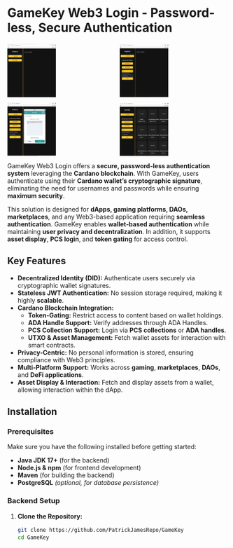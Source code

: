 # GameKey Web3 Login - Password-less, Secure Authentication

<div style="display: grid; grid-template-columns: repeat(2, 1fr); gap: 10px;">
  <img src="Gamekey.png" alt="GameKey" style="width: 45%;"/>
  <img src="Gamekey1.png" alt="Step 1" style="width: 45%;"/>
  <img src="Gamekey2.png" alt="Step 2" style="width: 45%;"/>
  <img src="Gamekey3.png" alt="Step 3" style="width: 45%;"/>
</div>

GameKey Web3 Login offers a **secure, password-less authentication system** leveraging the **Cardano blockchain**. With GameKey, users authenticate using their **Cardano wallet’s cryptographic signature**, eliminating the need for usernames and passwords while ensuring **maximum security**.

This solution is designed for **dApps, gaming platforms, DAOs, marketplaces**, and any Web3-based application requiring **seamless authentication**. GameKey enables **wallet-based authentication** while maintaining **user privacy and decentralization**. In addition, it supports **asset display**, **PCS login**, and **token gating** for access control.



## Key Features

- **Decentralized Identity (DID):** Authenticate users securely via cryptographic wallet signatures.
- **Stateless JWT Authentication:** No session storage required, making it highly **scalable**.
- **Cardano Blockchain Integration:**
    - **Token-Gating:** Restrict access to content based on wallet holdings.
    - **ADA Handle Support:** Verify addresses through ADA Handles.
    - **PCS Collection Support:** Login via **PCS collections** or **ADA handles**.
    - **UTXO & Asset Management:** Fetch wallet assets for interaction with smart contracts.
- **Privacy-Centric:** No personal information is stored, ensuring compliance with Web3 principles.
- **Multi-Platform Support:** Works across **gaming**, **marketplaces**, **DAOs**, and **DeFi applications**.
- **Asset Display & Interaction:** Fetch and display assets from a wallet, allowing interaction within the dApp.


## Installation

### Prerequisites

Make sure you have the following installed before getting started:

- **Java JDK 17+** (for the backend)
- **Node.js & npm** (for frontend development)
- **Maven** (for building the backend)
- **PostgreSQL** *(optional, for database persistence)*

### Backend Setup

1. **Clone the Repository:**
   ```bash
   git clone https://github.com/PatrickJamesRepo/GameKey
   cd GameKey
